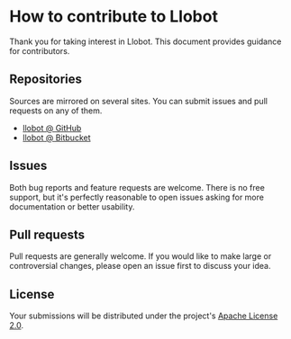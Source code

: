 # How to contribute to Llobot

Thank you for taking interest in Llobot. This document provides guidance for contributors.

## Repositories

Sources are mirrored on several sites. You can submit issues and pull requests on any of them.

- [llobot @ GitHub](https://github.com/robertvazan/llobot)
- [llobot @ Bitbucket](https://bitbucket.org/robertvazan/llobot)

## Issues

Both bug reports and feature requests are welcome. There is no free support, but it's perfectly reasonable to open issues asking for more documentation or better usability.

## Pull requests

Pull requests are generally welcome. If you would like to make large or controversial changes, please open an issue first to discuss your idea.

## License

Your submissions will be distributed under the project's [Apache License 2.0](LICENSE).
